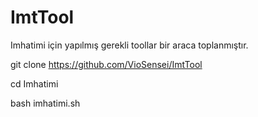 # ImtTool
Imhatimi için yapılmış gerekli toollar bir araca toplanmıştır.



git clone https://github.com/VioSensei/ImtTool


cd Imhatimi



bash imhatimi.sh
